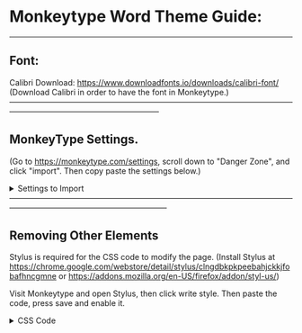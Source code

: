 # Monkeytype Word Theme Guide:
_______________________________________________________

## Font:
Calibri Download: https://www.downloadfonts.io/downloads/calibri-font/
(Download Calibri in order to have the font in Monkeytype.)
———————————————————————————————————————————————————————

## MonkeyType Settings. 
(Go to https://monkeytype.com/settings, scroll down to "Danger Zone", and click "import". Then copy paste the settings below.)
<details>
 <summary>Settings to Import</summary>
 ```
{"theme":"vscode","themeLight":"serika","themeDark":"serika_dark","autoSwitchTheme":false,"customTheme":true,"customThemeColors":["#ffffff","#000000","#e2b714","#1c1c1c","#2c2e31","#000000","#ca4754","#7e2a33","#ca4754","#7e2a33"],"favThemes":[],"showKeyTips":false,"showLiveWpm":false,"showTimerProgress":true,"smoothCaret":true,"quickRestart":"tab","punctuation":false,"numbers":false,"words":10,"time":15,"mode":"time","quoteLength":[3],"language":"english","fontSize":2,"freedomMode":false,"difficulty":"normal","blindMode":false,"quickEnd":false,"caretStyle":"default","paceCaretStyle":"underline","flipTestColors":false,"layout":"default","funbox":"none","confidenceMode":"off","indicateTypos":"below","timerStyle":"mini","colorfulMode":true,"randomTheme":"off","timerColor":"main","timerOpacity":"0.25","stopOnError":"off","showAllLines":false,"keymapMode":"off","keymapStyle":"staggered","keymapLegendStyle":"lowercase","keymapLayout":"colemak","keymapShowTopRow":"layout","fontFamily":"Calibri","smoothLineScroll":true,"alwaysShowDecimalPlaces":false,"alwaysShowWordsHistory":false,"singleListCommandLine":"manual","capsLockWarning":false,"playSoundOnError":false,"playSoundOnClick":"off","soundVolume":"1.0","startGraphsAtZero":true,"showOutOfFocusWarning":false,"paceCaret":"pb","paceCaretCustomSpeed":170,"repeatedPace":true,"pageWidth":"125","chartAccuracy":true,"chartStyle":"line","minWpm":"off","minWpmCustomSpeed":100,"highlightMode":"letter","alwaysShowCPM":false,"ads":"off","hideExtraLetters":false,"strictSpace":false,"minAcc":"off","minAccCustom":90,"showLiveAcc":false,"showLiveBurst":false,"monkey":false,"repeatQuotes":"off","oppositeShiftMode":"off","customBackground":"https://i.imgur.com/Nlr5onP.png","customBackgroundSize":"cover","customBackgroundFilter":[0,1,1,1],"customLayoutfluid":"qwerty#dvorak#colemak","monkeyPowerLevel":"off","minBurst":"off","minBurstCustomSpeed":100,"burstHeatmap":false,"britishEnglish":false,"lazyMode":false,"showAverage":"off","tapeMode":"off"}
```
</details>
————————————————————————————————————————————————————————

## Removing Other Elements
Stylus is required for the CSS code to modify the page. 
(Install Stylus at 
https://chrome.google.com/webstore/detail/stylus/clngdbkpkpeebahjckkjfobafhncgmne or https://addons.mozilla.org/en-US/firefox/addon/styl-us/) 

Visit Monkeytype and open Stylus, then click write style. Then paste the code, press save and enable it.
<details>
 <summary>CSS Code</summary>
```
#top .logo .text {
        visibility: hidden;
    }

#top .logo .text .top {
        visibility: hidden;
}
    
    #top .logo {
        visibility: hidden;
    }
    #top .logo .bottom {
        visibility: hidden;
    }

    #bottom {
    visibility: hidden;
}

    #top .icon {
    visibility: hidden;
}
    #top .account {
    visibility: hidden;
}
    #top .notifications {
    visibility: hidden;
}
    #menu {
    visibility: hidden;
    display: none;
}   
    #testConfig {
    visibility: hidden;
}
#typingTest {

        transform: translateY(-100px);
        margin-left: 10%;
        margin-right: 10%;
}

 #commandLine {
        background: none !important;
    }
    #commandLineWrapper {
        background: none;
        backdrop-filter: blur(5px) brightness(0.5);
        transition: 0.5s ease;
    }
    #commandLine input {
        background: none !important;
    }
    #commandLine > div:first-child {
        border-radius: 0;
        border-bottom: 1px solid var(--sub-color) !important;
    }

    /* command line scrollbar */
    #commandLine .suggestions {
        scrollbar-width: none !important;
        scrollbar-color: rgba(255, 255, 255, .1) transparent !important;
    }
    #commandLine .suggestions:hover {
        scrollbar-width: thin !important;
    }
    #commandLine .suggestions::-webkit-scrollbar {
        width: 0px;
    }
    #commandLine .suggestions:hover::-webkit-scrollbar {
        width: 7px;
    }
```
</details>
